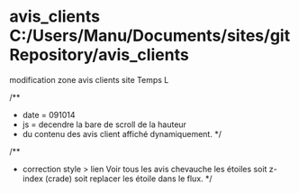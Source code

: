 avis_clients
C:/Users/Manu/Documents/sites/gitRepository/avis_clients
============

modification zone avis clients site Temps L 

/**
 *  date = 091014 
 *  js   = decendre la bare de scroll de la hauteur
 *  du contenu des avis client affiché dynamiquement.
 */

 /**
  * correction style > lien Voir tous les avis chevauche 
    les étoiles soit z-index (crade) soit replacer les étoile dans le flux.
  */
